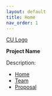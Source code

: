 ```yaml
---
layout: default
title: Home
nav_order: 1
---
```

[CU Logo](https://www.colorado.edu/profiles/express/themes/ucb/images/cu-boulder-logo-text-white.svg)

**Project Name**


Description:
- [Home](index)
- [Team](02-team)
- [Proposal](03-proposal)
